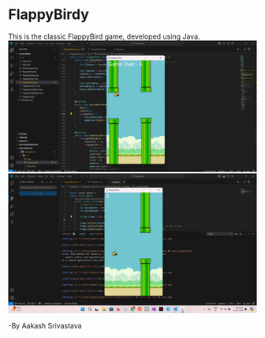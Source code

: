 # FlappyBirdy
This is the classic FlappyBird game, developed using Java.
![alt text](image.png)
![alt text](image-1.png)

-By Aakash Srivastava

